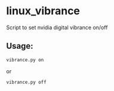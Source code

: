 # linux_vibrance
Script to set nvidia digital vibrance on/off
## Usage:
```bash
vibrance.py on
```
or
```bash
vibrance.py off
```
